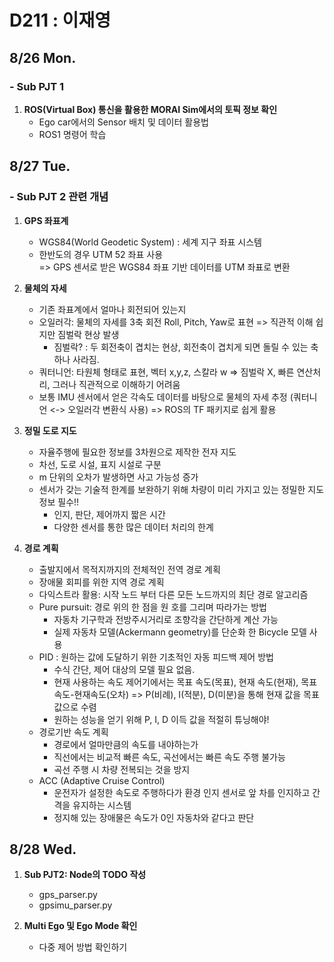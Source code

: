 # D211 : 이재영

## 8/26 Mon.
### - Sub PJT 1
1. **ROS(Virtual Box) 통신을 활용한 MORAI Sim에서의 토픽 정보 확인**
    - Ego car에서의 Sensor 배치 및 데이터 활용법
    - ROS1 명령어 학습

## 8/27 Tue.
### - Sub PJT 2 관련 개념 
1. **GPS 좌표계**
    - WGS84(World Geodetic System) : 세계 지구 좌표 시스템
    - 한반도의 경우 UTM 52 좌표 사용  
    => GPS 센서로 받은 WGS84 좌표 기반 데이터를 UTM 좌표로 변환  

2. **물체의 자세**
    - 기존 좌표계에서 얼마나 회전되어 있는지
    - 오일러각: 물체의 자세를 3축 회전 Roll, Pitch, Yaw로 표현 => 직관적 이해 쉽지만 짐벌락 현상 발생
        - 짐벌락? : 두 회전축이 겹치는 현상, 회전축이 겹치게 되면 돌릴 수 있는 축 하나 사라짐.
    - 쿼터니언: 타원체 형태로 표현, 벡터 x,y,z, 스칼라 w => 짐벌락 X, 빠른 연산처리, 그러나 직관적으로 이해하기 어려움
    - 보통 IMU 센서에서 얻은 각속도 데이터를 바탕으로 물체의 자세 추정 (쿼터니언 <-> 오일러각 변환식 사용) => ROS의 TF 패키지로 쉽게 활용  

3. **정밀 도로 지도** 
    - 자율주행에 필요한 정보를 3차원으로 제작한 전자 지도
    - 차선, 도로 시설, 표지 시설로 구분
    - m 단위의 오차가 발생하면 사고 가능성 증가 
    - 센서가 갖는 기술적 한계를 보완하기 위해 차량이 미리 가지고 있는 정밀한 지도 정보 필수!!
        - 인지, 판단, 제어까지 짧은 시간
        - 다양한 센서를 통한 많은 데이터 처리의 한계  

4. **경로 계획**
    - 출발지에서 목적지까지의 전체적인 전역 경로 계획
    - 장애물 회피를 위한 지역 경로 계획
    - 다익스트라 활용: 시작 노드 부터 다른 모든 노드까지의 최단 경로 알고리즘
    - Pure pursuit: 경로 위의 한 점을 원 호를 그리며 따라가는 방법
        - 자동차 기구학과 전방주시거리로 조향각을 간단하게 계산 가능
        - 실제 자동차 모델(Ackermann geometry)를 단순화 한 Bicycle 모델 사용
    - PID : 원하는 값에 도달하기 위한 기초적인 자동 피드백 제어 방법
        - 수식 간단, 제어 대상의 모델 필요 없음. 
        - 현재 사용하는 속도 제어기에서는 목표 속도(목표), 현재 속도(현재), 목표속도-현재속도(오차) => P(비례), I(적분), D(미분)을 통해 현재 값을 목표 값으로 수렴 
        - 원하는 성능을 얻기 위해 P, I, D 이득 값을 적절히 튜닝해야!
    - 경로기반 속도 계획
        - 경로에서 얼마만큼의 속도를 내야하는가
        - 직선에서는 비교적 빠른 속도, 곡선에서는 빠른 속도 주행 불가능
        - 곡선 주행 시 차량 전복되는 것을 방지 
    - ACC (Adaptive Cruise Control)
        - 운전자가 설정한 속도로 주행하다가 환경 인지 센서로 앞 차를 인지하고 간격을 유지하는 시스템
        - 정지해 있는 장애물은 속도가 0인 자동차와 같다고 판단

## 8/28 Wed.
1. **Sub PJT2: Node의 TODO 작성**
    - gps_parser.py
    - gpsimu_parser.py

2. **Multi Ego 및 Ego Mode 확인**
    - 다중 제어 방법 확인하기 

